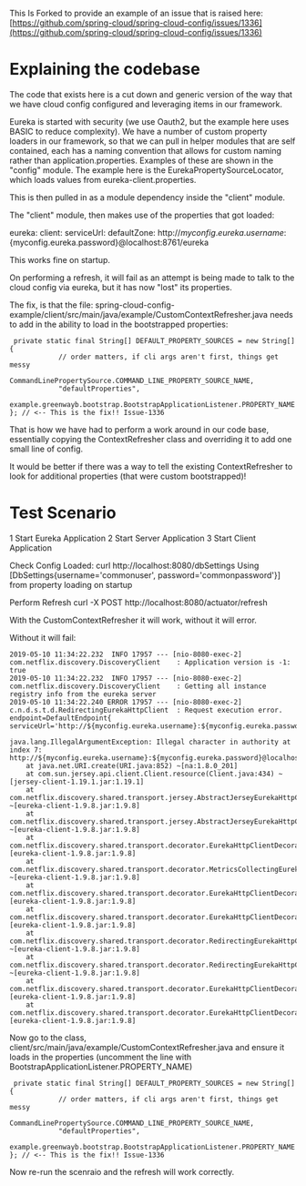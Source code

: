 This Is Forked to provide an example of an issue that is raised here: [https://github.com/spring-cloud/spring-cloud-config/issues/1336](https://github.com/spring-cloud/spring-cloud-config/issues/1336)

# Explaining the codebase
The code that exists here is a cut down and generic version of the way that we have cloud config configured and leveraging items in our framework.

Eureka is started with security (we use Oauth2, but the example here uses BASIC to reduce complexity).
We have a number of custom property loaders in our framework, so that we can pull in helper modules that are self contained, each has a naming convention that allows for custom naming
rather than application.properties.  Examples of these are shown in the "config" module. The example here is the EurekaPropertySourceLocator, which loads values from eureka-client.properties.

This is then pulled in as a module dependency inside the "client" module. 

The "client" module, then makes use of the properties that got loaded:

eureka:
  client:
    serviceUrl:
      defaultZone: http://${myconfig.eureka.username}:${myconfig.eureka.password}@localhost:8761/eureka


This works fine on startup.

On performing a refresh, it will fail as an attempt is being made to talk to the cloud config via eureka, but it has now "lost" its properties.

The fix, is that the file: spring-cloud-config-example/client/src/main/java/example/CustomContextRefresher.java needs to add in the ability to load in the bootstrapped properties:

```
 private static final String[] DEFAULT_PROPERTY_SOURCES = new String[] {
            // order matters, if cli args aren't first, things get messy
            CommandLinePropertySource.COMMAND_LINE_PROPERTY_SOURCE_NAME,
            "defaultProperties",
            example.greenwayb.bootstrap.BootstrapApplicationListener.PROPERTY_NAME }; // <-- This is the fix!! Issue-1336
```

That is how we have had to perform a work around in our code base, essentially copying the ContextRefresher class and overriding it to add one small line of config.  

It would be better if there was a way to tell the existing ContextRefresher to look for additional properties (that were custom bootstrapped)!

  

# Test Scenario
1 Start Eureka Application
2 Start Server Application
3 Start Client Application

Check Config Loaded:
curl http://localhost:8080/dbSettings
 Using [DbSettings{username='commonuser', password='commonpassword'}] from property loading on startup


Perform Refresh
curl -X POST http://localhost:8080/actuator/refresh

With the CustomContextRefresher it will work, without it will error. 


Without it will fail:

```
2019-05-10 11:34:22.232  INFO 17957 --- [nio-8080-exec-2] com.netflix.discovery.DiscoveryClient    : Application version is -1: true
2019-05-10 11:34:22.232  INFO 17957 --- [nio-8080-exec-2] com.netflix.discovery.DiscoveryClient    : Getting all instance registry info from the eureka server
2019-05-10 11:34:22.240 ERROR 17957 --- [nio-8080-exec-2] c.n.d.s.t.d.RedirectingEurekaHttpClient  : Request execution error. endpoint=DefaultEndpoint{ serviceUrl='http://${myconfig.eureka.username}:${myconfig.eureka.password}@localhost:8761/eureka/}

java.lang.IllegalArgumentException: Illegal character in authority at index 7: http://${myconfig.eureka.username}:${myconfig.eureka.password}@localhost:8761/eureka/
	at java.net.URI.create(URI.java:852) ~[na:1.8.0_201]
	at com.sun.jersey.api.client.Client.resource(Client.java:434) ~[jersey-client-1.19.1.jar:1.19.1]
	at com.netflix.discovery.shared.transport.jersey.AbstractJerseyEurekaHttpClient.getApplicationsInternal(AbstractJerseyEurekaHttpClient.java:187) ~[eureka-client-1.9.8.jar:1.9.8]
	at com.netflix.discovery.shared.transport.jersey.AbstractJerseyEurekaHttpClient.getApplications(AbstractJerseyEurekaHttpClient.java:165) ~[eureka-client-1.9.8.jar:1.9.8]
	at com.netflix.discovery.shared.transport.decorator.EurekaHttpClientDecorator$6.execute(EurekaHttpClientDecorator.java:137) [eureka-client-1.9.8.jar:1.9.8]
	at com.netflix.discovery.shared.transport.decorator.MetricsCollectingEurekaHttpClient.execute(MetricsCollectingEurekaHttpClient.java:73) ~[eureka-client-1.9.8.jar:1.9.8]
	at com.netflix.discovery.shared.transport.decorator.EurekaHttpClientDecorator.getApplications(EurekaHttpClientDecorator.java:134) [eureka-client-1.9.8.jar:1.9.8]
	at com.netflix.discovery.shared.transport.decorator.EurekaHttpClientDecorator$6.execute(EurekaHttpClientDecorator.java:137) [eureka-client-1.9.8.jar:1.9.8]
	at com.netflix.discovery.shared.transport.decorator.RedirectingEurekaHttpClient.executeOnNewServer(RedirectingEurekaHttpClient.java:118) ~[eureka-client-1.9.8.jar:1.9.8]
	at com.netflix.discovery.shared.transport.decorator.RedirectingEurekaHttpClient.execute(RedirectingEurekaHttpClient.java:79) ~[eureka-client-1.9.8.jar:1.9.8]
	at com.netflix.discovery.shared.transport.decorator.EurekaHttpClientDecorator.getApplications(EurekaHttpClientDecorator.java:134) [eureka-client-1.9.8.jar:1.9.8]
	at com.netflix.discovery.shared.transport.decorator.EurekaHttpClientDecorator$6.execute(EurekaHttpClientDecorator.java:137) [eureka-client-1.9.8.jar:1.9.8]
```	
	
Now go to the class, client/src/main/java/example/CustomContextRefresher.java and ensure it loads in the properties (uncomment the line with BootstrapApplicationListener.PROPERTY_NAME)
	
	
```
 private static final String[] DEFAULT_PROPERTY_SOURCES = new String[] {
            // order matters, if cli args aren't first, things get messy
            CommandLinePropertySource.COMMAND_LINE_PROPERTY_SOURCE_NAME,
            "defaultProperties",
            example.greenwayb.bootstrap.BootstrapApplicationListener.PROPERTY_NAME }; // <-- This is the fix!! Issue-1336
```


Now re-run the scenraio and the refresh will work correctly.